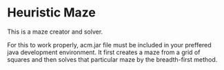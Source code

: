 # Heuristic Maze
 This is a maze creator and solver.
 
 For this to work properly, acm.jar file must be included in your preffered java development environment.
 It first creates a maze from a grid of squares and then solves that particular maze by the breadth-first method.
